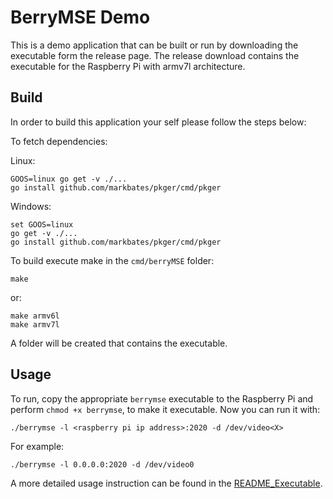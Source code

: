# BerryMSE Demo

This is a demo application that can be built or run by downloading the executable form the release page. The release download contains the executable for the Raspberry Pi with armv7l architecture.

## Build

In order to build this application your self please follow the steps below:

To fetch dependencies:

Linux:

    GOOS=linux go get -v ./...
    go install github.com/markbates/pkger/cmd/pkger


Windows:

    set GOOS=linux
    go get -v ./...
    go install github.com/markbates/pkger/cmd/pkger

To build execute make in the `cmd/berryMSE` folder:

    make

or:

    make armv6l
    make armv7l

A folder will be created that contains the executable.

## Usage

To run, copy the appropriate `berrymse` executable to the Raspberry Pi and perform ``chmod +x berrymse``, to make it executable. Now you can run it with:

	./berrymse -l <raspberry pi ip address>:2020 -d /dev/video<X>

For example:

    ./berrymse -l 0.0.0.0:2020 -d /dev/video0

A more detailed usage instruction can be found in the [README_Executable](README_Executable.md).


